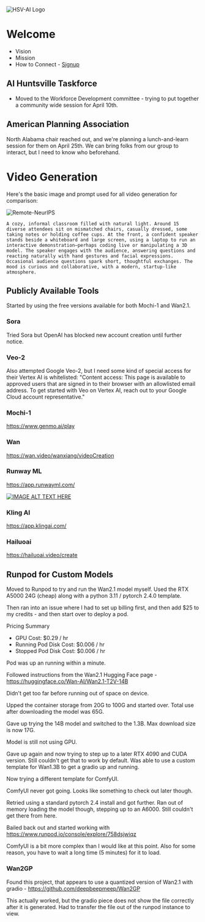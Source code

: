 ![HSV-AI Logo](https://hsv.ai/wp-content/uploads/2022/03/logo_v11_2022.png)


# Welcome

- Vision
- Mission
- How to Connect - [Signup](https://hsv.ai/subscribe)

## AI Huntsville Taskforce

- Moved to the Workforce Development committee - trying to put together a community wide session for April 10th.

## American Planning Association

North Alabama chair reached out, and we're planning a lunch-and-learn session for them on April 25th. We can bring folks from our group to interact, but I need to know who beforehand.

# Video Generation

Here's the basic image and prompt used for all video generation for comparison:

![Remote-NeurIPS](https://hsv.ai/wp-content/uploads/2023/01/neurips-meetup-1024x576.jpg)
```
A cozy, informal classroom filled with natural light. Around 15 diverse attendees sit on mismatched chairs, casually dressed, some taking notes or holding coffee cups. At the front, a confident speaker stands beside a whiteboard and large screen, using a laptop to run an interactive demonstration—perhaps coding live or manipulating a 3D model. The speaker engages with the audience, answering questions and reacting naturally with hand gestures and facial expressions. Occasional audience questions spark short, thoughtful exchanges. The mood is curious and collaborative, with a modern, startup-like atmosphere.
```

## Publicly Available Tools

Started by using the free versions available for both Mochi-1 and Wan2.1.

### Sora
Tried Sora but OpenAI has blocked new account creation until further notice.

### Veo-2
Also attempted Google Veo-2, but I need some kind of special access for their Vertex AI is whitelisted: "Content access: This page is available to approved users that are signed in to their browser with an allowlisted email address. To get started with Veo on Vertex AI, reach out to your Google Cloud account representative."

### Mochi-1
https://www.genmo.ai/play

### Wan
https://wan.video/wanxiang/videoCreation

### Runway ML
https://app.runwayml.com/

[![IMAGE ALT TEXT HERE](https://hsv.ai/wp-content/uploads/2023/01/neurips-meetup-1024x576.jpg)](https://app.runwayml.com/creation/26ff9d47-7311-4e37-b325-61843cc33b8a)

### Kling AI
https://app.klingai.com/

### Hailuoai
https://hailuoai.video/create

## Runpod for Custom Models

Moved to Runpod to try and run the Wan2.1 model myself. Used the RTX A5000 24G (cheap) along with a python 3.11 / pytorch 2.4.0 template.

Then ran into an issue where I had to set up billing first, and then add $25 to my credits - and then start over to deploy a pod.

Pricing Summary
- GPU Cost: $0.29 / hr
- Running Pod Disk Cost: $0.006 / hr
- Stopped Pod Disk Cost: $0.006 / hr

Pod was up an running within a minute.

Followed instructions from the Wan2.1 Hugging Face page - https://huggingface.co/Wan-AI/Wan2.1-T2V-14B

Didn't get too far before running out of space on device.

Upped the container storage from 20G to 100G and started over. Total use after downloading the model was 65G.

Gave up trying the 14B model and switched to the 1.3B. Max download size is now 17G.

Model is still not using GPU.

Gave up again and now trying to step up to a later RTX 4090 and CUDA version. Still couldn't get that to work by default. Was able to use a custom template for Wan1.3B to get a gradio up and running. 

Now trying a different template for ComfyUI.

ComfyUI never got going. Looks like something to check out later though.

Retried using a standard pytorch 2.4 install and got further. Ran out of memory loading the model though, stepping up to an A6000. Still couldn't get there from here.

Bailed back out and started working with https://www.runpod.io/console/explore/758dsjwiqz

ComfyUI is a bit more complex than I would like at this point. Also for some reason, you have to wait a long time (5 minutes) for it to load.

### Wan2GP

Found this project, that appears to use a quantized version of Wan2.1 with gradio - https://github.com/deepbeepmeep/Wan2GP

This actually worked, but the gradio piece does not show the file correctly after it is generated. Had to transfer the file out of the runpod instance to view.